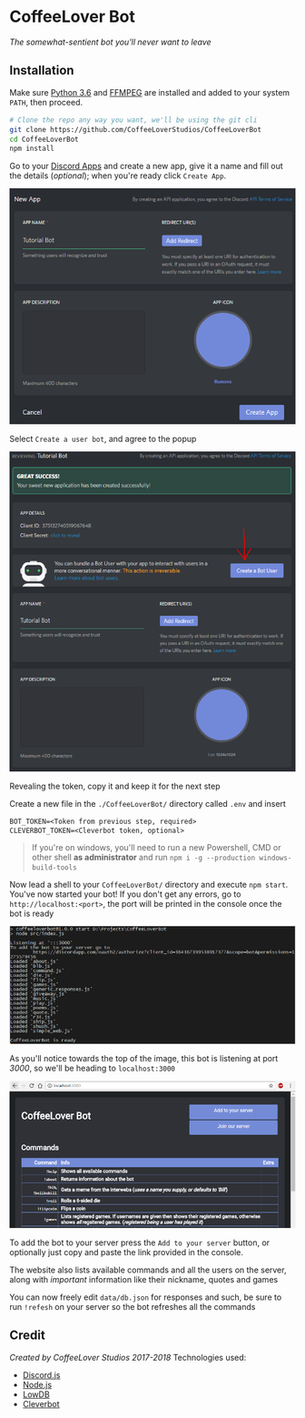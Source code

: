 # CoffeeLover Bot
*The somewhat-sentient bot you'll never want to leave*

## Installation
Make sure [Python 3.6](https://www.pthon.org/) and [FFMPEG](https://ffmpeg.org/download.html) are installed and added to your system `PATH`, then proceed.
```bash
# Clone the repo any way you want, we'll be using the git cli
git clone https://github.com/CoffeeLoverStudios/CoffeeLoverBot
cd CoffeeLoverBot
npm install
```

Go to your [Discord Apps](https://discordapp.com/developers/applications/me) and create a new app, give it a name and fill out the details (*optional*); when you're ready click
`Create App`.

![Making a new app](./images/new_app.png)

Select `Create a user bot`, and agree to the popup

![The new app](./images/created_app.png)

Revealing the token, copy it and keep it for the next step

Create a new file in the `./CoffeeLoverBot/` directory called `.env` and insert
```
BOT_TOKEN=<Token from previous step, required>
CLEVERBOT_TOKEN=<Cleverbot token, optional>
```

> If you're on windows, you'll need to run a new
> Powershell, CMD or other shell **as administrator**
> and run `npm i -g --production windows-build-tools`

Now lead a shell to your `CoffeeLoverBot/` directory and
execute `npm start`. You've now started your bot!
If you don't get any errors, go to `http://localhost:<port>`, the port will be printed in the console once the bot is ready

![A successfully started server](./images/started.png)

As you'll notice towards the top of the image, this bot is listening at port *3000*,
so we'll be heading to `localhost:3000`

![The website](./images/website.png)

To add the bot to your server press the `Add to your server` button, or optionally
just copy and paste the link provided in the console.

The website also lists available commands and all the users on the server, along with
*important* information like their nickname, quotes and games

You can now freely edit `data/db.json` for responses and such, be sure to run `!refesh`
on your server so the bot refreshes all the commands

## Credit
*Created by CoffeeLover Studios 2017-2018*
Technologies used:
 - [Discord.js](https://discord.js.org/)
 - [Node.js](https://nodejs.org/)
 - [LowDB](https://github.com/typicode/lowdb)
 - [Cleverbot](www.cleverbot.com)
